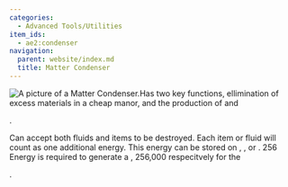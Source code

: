 ```yaml
---
categories:
  - Advanced Tools/Utilities
item_ids:
  - ae2:condenser
navigation:
  parent: website/index.md
  title: Matter Condenser
---
```


![A picture of a Matter Condenser.](../../../assets/large/matter_condenser.png)Has
two key functions, ellimination of excess materials in a cheap manor, and the
production of <ItemLink id="singularity"/> and

<ItemLink id="matter_ball" />.

Can accept both fluids and items to be destroyed. Each item or fluid will
count as one additional energy. This energy can be stored on <ItemLink
id="cell_component_1k"/>, <ItemLink
id="cell_component_4k"/>, <ItemLink
id="cell_component_16k"/> or <ItemLink
id="cell_component_64k"/>. 256 Energy is
required to generate a <ItemLink
id="matter_ball"/>, 256,000 respecitvely for the

<ItemLink id="singularity" />.

<RecipeFor id="condenser" />
